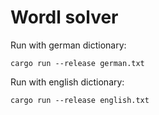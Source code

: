 # Wordl solver

Run with german dictionary:
```console
cargo run --release german.txt
```

Run with english dictionary:
```console
cargo run --release english.txt
```